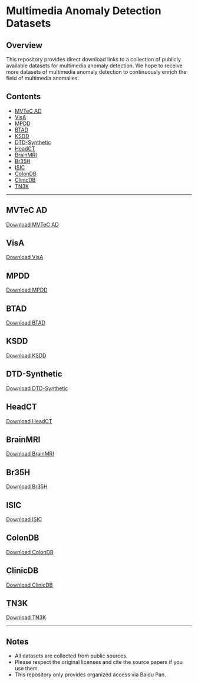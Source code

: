 # Multimedia Anomaly Detection Datasets

## Overview
This repository provides direct download links to a collection of publicly available datasets for multimedia anomaly detection. We hope to receive more datasets of multimedia anomaly detection to continuously enrich the field of multimedia anomalies.

## Contents
- [MVTeC AD](#mvtec-ad)
- [VisA](#visa)
- [MPDD](#mpdd)
- [BTAD](#btad)
- [KSDD](#ksdd)
- [DTD-Synthetic](#dtd-synthetic)
- [HeadCT](#headct)
- [BrainMRI](#brainmri)
- [Br35H](#br35h)
- [ISIC](#isic)
- [ColonDB](#colondb)
- [ClinicDB](#clinicdb)
- [TN3K](#tn3k)

---

## MVTeC AD
[Download MVTeC AD](https://pan.baidu.com/share/init?surl=k36IMP4w32hY9BXOUM5ZmA&pwd=kxud)

## VisA
[Download VisA](https://pan.baidu.com/s/15CIsP-ulZ1AN0_3quA068w?pwd=lmgc)

## MPDD
[Download MPDD](https://pan.baidu.com/s/11T3mkloDCl7Hze5znkXOQA?pwd=4p7m)

## BTAD
[Download BTAD](https://pan.baidu.com/s/1f4Tq-EXRz6iAswygH2WbFg?pwd=a60n)

## KSDD
[Download KSDD](https://pan.baidu.com/s/12EaOdkSbdK85WX5ajrfjQw?pwd=6n3z)

## DTD-Synthetic
[Download DTD-Synthetic](https://pan.baidu.com/s/16FlvIBWtjaDzWxlZfWjNeg?pwd=aq5cd)

## HeadCT
[Download HeadCT](https://pan.baidu.com/s/16PfXWJlh6Y9vkecY9IownA?pwd=svsl)

## BrainMRI
[Download BrainMRI](https://pan.baidu.com/s/1UgGlTR-ABWAEiVUX-QSPhA?pwd=vh9e)

## Br35H
[Download Br35H](https://pan.baidu.com/s/1yCS6t3ht6qwJgM06YsU3mg?pwd=ps1e)

## ISIC
[Download ISIC](https://pan.baidu.com/s/1Mf0w8RFY9ECZBEoNTyV3ZA?pwd=p954)

## ColonDB
[Download ColonDB](https://pan.baidu.com/s/1nJ4L65vfNFGpkK_OJjLoVg?pwd=v8q7)

## ClinicDB
[Download ClinicDB](https://pan.baidu.com/s/1TPysfqhA_sXRPLGNwWBX6Q?pwd=3da6)

## TN3K
[Download TN3K](https://pan.baidu.com/s/1i5jMofCcRFcUdteq8VMEOQ?pwd=aoez)

---

## Notes
- All datasets are collected from public sources.
- Please respect the original licenses and cite the source papers if you use them.
- This repository only provides organized access via Baidu Pan.

